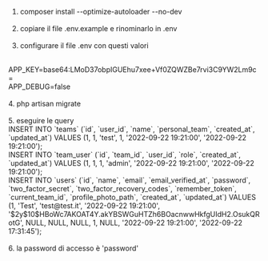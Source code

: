 1. composer install --optimize-autoloader --no-dev
<br/><br/>
2. copiare il file .env.example e rinominarlo in .env
<br/><br/>
3. configurare il file .env con questi valori
<br/>
APP_KEY=base64:LMoD37obpIGUEhu7xee+Vf0ZQWZBe7rvi3C9YW2Lm9c=
<br/>
APP_DEBUG=false
<br/><br/>
4. php artisan migrate
<br/><br/>
5. eseguire le query
<br/>
INSERT INTO `teams` (`id`, `user_id`, `name`, `personal_team`, `created_at`, `updated_at`) VALUES (1, 1, 'test', 1, '2022-09-22 19:21:00', '2022-09-22 19:21:00');
<br/>
INSERT INTO `team_user` (`id`, `team_id`, `user_id`, `role`, `created_at`, `updated_at`) VALUES (1, 1, 1, 'admin', '2022-09-22 19:21:00', '2022-09-22 19:21:00');
<br/>
INSERT INTO `users` (`id`, `name`, `email`, `email_verified_at`, `password`, `two_factor_secret`, `two_factor_recovery_codes`, `remember_token`, `current_team_id`, `profile_photo_path`, `created_at`, `updated_at`) VALUES (1, 'Test', 'test@test.it', '2022-09-22 19:21:00', '$2y$10$HBoWc7AKOAT4Y.akYBSWGuHTZh6BOacnwwHkfgUIdH2.OsukQRotG', NULL, NULL, NULL, 1, NULL, '2022-09-22 19:21:00', '2022-09-22 17:31:45');
<br/><br/>
6. la password di accesso è 'password'
